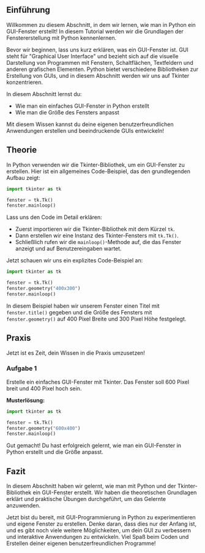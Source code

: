 ## Einführung

Willkommen zu diesem Abschnitt, in dem wir lernen, wie man in Python ein GUI-Fenster erstellt! In diesem Tutorial werden wir die Grundlagen der Fenstererstellung mit Python kennenlernen. 

Bevor wir beginnen, lass uns kurz erklären, was ein GUI-Fenster ist. GUI steht für "Graphical User Interface" und bezieht sich auf die visuelle Darstellung von Programmen mit Fenstern, Schaltflächen, Textfeldern und anderen grafischen Elementen. Python bietet verschiedene Bibliotheken zur Erstellung von GUIs, und in diesem Abschnitt werden wir uns auf Tkinter konzentrieren.

In diesem Abschnitt lernst du:

- Wie man ein einfaches GUI-Fenster in Python erstellt
- Wie man die Größe des Fensters anpasst

Mit diesem Wissen kannst du deine eigenen benutzerfreundlichen Anwendungen erstellen und beeindruckende GUIs entwickeln!

## Theorie

In Python verwenden wir die Tkinter-Bibliothek, um ein GUI-Fenster zu erstellen. Hier ist ein allgemeines Code-Beispiel, das den grundlegenden Aufbau zeigt:

```python
import tkinter as tk

fenster = tk.Tk()
fenster.mainloop()
```

Lass uns den Code im Detail erklären:

- Zuerst importieren wir die Tkinter-Bibliothek mit dem Kürzel `tk`.
- Dann erstellen wir eine Instanz des Tkinter-Fensters mit `tk.Tk()`.
- Schließlich rufen wir die `mainloop()`-Methode auf, die das Fenster anzeigt und auf Benutzereingaben wartet.

Jetzt schauen wir uns ein explizites Code-Beispiel an:

```python
import tkinter as tk

fenster = tk.Tk()
fenster.geometry("400x300")
fenster.mainloop()
```

In diesem Beispiel haben wir unserem Fenster einen Titel mit `fenster.title()` gegeben und die Größe des Fensters mit `fenster.geometry()` auf 400 Pixel Breite und 300 Pixel Höhe festgelegt.

## Praxis

Jetzt ist es Zeit, dein Wissen in die Praxis umzusetzen!

### Aufgabe 1

Erstelle ein einfaches GUI-Fenster mit Tkinter. Das Fenster soll 600 Pixel breit und 400 Pixel hoch sein.

**Musterlösung:**

  ```python
  import tkinter as tk

  fenster = tk.Tk()
  fenster.geometry("600x400")
  fenster.mainloop()
  ```

Gut gemacht! Du hast erfolgreich gelernt, wie man ein GUI-Fenster in Python erstellt und die Größe anpasst.

## Fazit

In diesem Abschnitt haben wir gelernt, wie man mit Python und der Tkinter-Bibliothek ein GUI-Fenster erstellt. Wir haben die theoretischen Grundlagen erklärt und praktische Übungen durchgeführt, um das Gelernte anzuwenden.

Jetzt bist du bereit, mit GUI-Programmierung in Python zu experimentieren und eigene Fenster zu erstellen. Denke daran, dass dies nur der Anfang ist, und es gibt noch viele weitere Möglichkeiten, um dein GUI zu verbessern und interaktive Anwendungen zu entwickeln. Viel Spaß beim Coden und Erstellen deiner eigenen benutzerfreundlichen Programme!